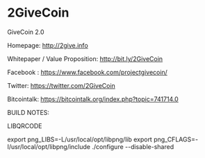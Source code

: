 # 2GiveCoin
GiveCoin 2.0

Homepage:  http://2give.info

Whitepaper / Value Proposition:  http://bit.ly/2GiveCoin

Facebook : https://www.facebook.com/projectgivecoin/

Twitter: https://twitter.com/2GiveCoin

Bitcointalk:  https://bitcointalk.org/index.php?topic=741714.0



BUILD NOTES:

LIBQRCODE

 export png_LIBS=-L/usr/local/opt/libpng/lib
 export png_CFLAGS=-I/usr/local/opt/libpng/include
 ./configure --disable-shared

